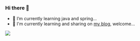 <!--
**idream68/idream68** is a ✨ _special_ ✨ repository because its `README.md` (this file) appears on your GitHub profile.

Here are some ideas to get you started:

- 🔭 I’m currently working on ...
- 🌱 I’m currently learning java and spring..
- 👯 I’m looking to collaborate on ...
- 🤔 I’m looking for help with ...
- 💬 Ask me about ...
- 📫 How to reach me: ...
- 😄 Pronouns: ...
- ⚡ Fun fact: ...
-->

### Hi there 👋
- 🌱 I’m currently learning java and spring...
- 🌱 I'm currently learning and sharing on [my blog](https://www.idream68.top), welcome...

![](https://github-readme-stats.vercel.app/api?username=idream68)



